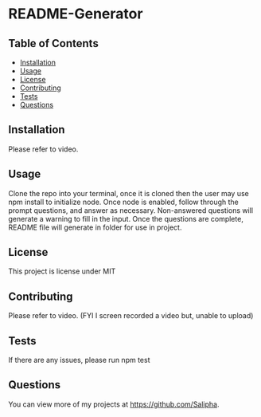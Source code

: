# README-Generator

  ## Table of Contents
  * [Installation](#installation)
  * [Usage](#usage)
  * [License](#license)
  * [Contributing](#contributing)
  * [Tests](#tests)
  * [Questions](#questions)
  
  ## Installation 
  Please refer to video.
  
  
  ## Usage 
  Clone the repo into your terminal, once it is cloned then the user may use npm install to initialize node. Once node is enabled, follow through the prompt questions, and answer as necessary. Non-answered questions will generate a warning to fill in the input. Once the questions are complete, README file will generate in folder for use in project.
  

  ## License 
  This project is license under MIT
  
  
  ## Contributing 
  Please refer to video. (FYI I screen recorded a video but, unable to upload)
  
  
  ## Tests
  If there are any issues, please run npm test
  
  
  ## Questions
 You can view more of my projects at https://github.com/Salipha.
